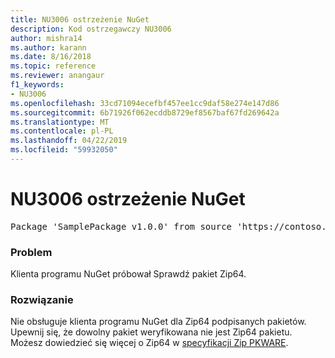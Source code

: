 ```yaml
---
title: NU3006 ostrzeżenie NuGet
description: Kod ostrzegawczy NU3006
author: mishra14
ms.author: karann
ms.date: 8/16/2018
ms.topic: reference
ms.reviewer: anangaur
f1_keywords:
- NU3006
ms.openlocfilehash: 33cd71094ecefbf457ee1cc9daf58e274e147d86
ms.sourcegitcommit: 6b71926f062ecddb8729ef8567baf67fd269642a
ms.translationtype: MT
ms.contentlocale: pl-PL
ms.lasthandoff: 04/22/2019
ms.locfileid: "59932050"
---
```

# <a name="nuget-warning-nu3006"></a>NU3006 ostrzeżenie NuGet

<pre>Package 'SamplePackage v1.0.0' from source 'https://contoso.com/index.json': Signed Zip64 packages are not supported.</pre>

### <a name="issue"></a>Problem

Klienta programu NuGet próbował Sprawdź pakiet Zip64.


### <a name="solution"></a>Rozwiązanie

Nie obsługuje klienta programu NuGet dla Zip64 podpisanych pakietów. Upewnij się, że dowolny pakiet weryfikowana nie jest Zip64 pakietu. Możesz dowiedzieć się więcej o Zip64 w [specyfikacji Zip PKWARE](https://pkware.cachefly.net/webdocs/casestudies/APPNOTE.TXT).


